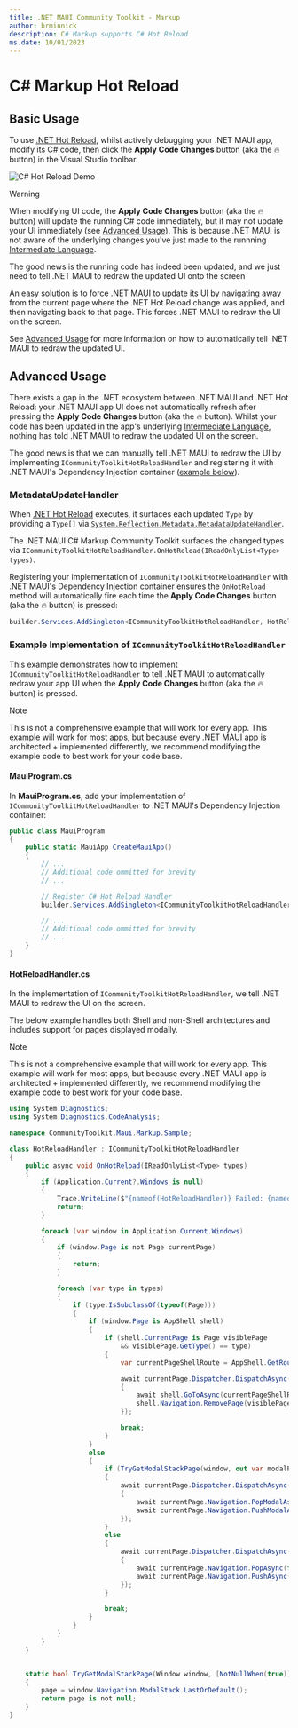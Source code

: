 ```yaml
---
title: .NET MAUI Community Toolkit - Markup
author: brminnick
description: C# Markup supports C# Hot Reload
ms.date: 10/01/2023
---
```


# C# Markup Hot Reload

## Basic Usage

To use [.NET Hot Reload](https://devblogs.microsoft.com/dotnet/introducing-net-hot-reload/), whilst actively debugging your .NET MAUI app, modify its C# code, then click the **Apply Code Changes** button (aka the 🔥 button) in the Visual Studio toolbar.

![C# Hot Reload Demo](dotnet-hot-reload.gif)

> [!WARNING]
> When modifying UI code, the **Apply Code Changes** button (aka the 🔥 button) will update the running C# code immediately, but it may not update your UI immediately (see [Advanced Usage](./dotnet-hot-reload.md#advanced-usage)). This is because .NET MAUI is not aware of the underlying changes you've just made to the runnning [Intermediate Language](https://learn.microsoft.com/dotnet/standard/managed-code#intermediate-language--execution). 
> 
> The good news is the running code has indeed been updated, and we just need to tell .NET MAUI to redraw the updated UI onto the screen
>
> An easy solution is to force .NET MAUI to update its UI by navigating away from the current page where the .NET Hot Reload change was applied, and then navigating back to that page. This forces .NET MAUI to redraw the UI on the screen.
>
> See [Advanced Usage](./dotnet-hot-reload.md#advanced-usage) for more information on how to automatically tell .NET MAUI to redraw the updated UI.

## Advanced Usage

There exists a gap in the .NET ecosystem between .NET MAUI and .NET Hot Reload: your .NET MAUI app UI does not automatically refresh after pressing the **Apply Code Changes** button (aka the 🔥 button). Whilst your code has been updated in the app's underlying [Intermediate Language](https://learn.microsoft.com/dotnet/standard/managed-code#intermediate-language--execution), nothing has told .NET MAUI to redraw the updated UI on the screen.

The good news is that we can manually tell .NET MAUI to redraw the UI by implementing `ICommunityToolkitHotReloadHandler` and registering it with .NET MAUI's Dependency Injection container ([example below](./dotnet-hot-reload.md#example-icommunitytoolkithotreloadhandler-implementation)).

### MetadataUpdateHandler 
When [.NET Hot Reload](https://devblogs.microsoft.com/dotnet/introducing-net-hot-reload/) executes, it surfaces each updated `Type` by providing a `Type[]` via [`System.Reflection.Metadata.MetadataUpdateHandler`](https://learn.microsoft.com/dotnet/api/system.reflection.metadata.metadataupdatehandlerattribute). 

The .NET MAUI C# Markup Community Toolkit surfaces the changed types via `ICommunityToolkitHotReloadHandler.OnHotReload(IReadOnlyList<Type> types)`. 

Registering your implementation of `ICommunityToolkitHotReloadHandler` with .NET MAUI's Dependency Injection container ensures the `OnHotReload` method will automatically fire each time the **Apply Code Changes** button (aka the 🔥 button) is pressed: 

```cs
builder.Services.AddSingleton<ICommunityToolkitHotReloadHandler, HotReloadHandler>();
```

### Example Implementation of `ICommunityToolkitHotReloadHandler`

This example demonstrates how to implement `ICommunityToolkitHotReloadHandler` to tell .NET MAUI to automatically redraw your app UI when the **Apply Code Changes** button (aka the 🔥 button) is pressed. 

> [!NOTE]
> This is not a comprehensive example that will work for every app. This example will work for most apps, but because every .NET MAUI app is architected + implemented differently, we recommend modifying the example code to best work for your code base.

#### MauiProgram.cs

In **MauiProgram.cs**, add your implementation of `ICommunityToolkitHotReloadHandler` to .NET MAUI's Dependency Injection container:

```cs
public class MauiProgram
{
	public static MauiApp CreateMauiApp()
	{
		// ...
        // Additional code ommitted for brevity
        // ...

		// Register C# Hot Reload Handler
		builder.Services.AddSingleton<ICommunityToolkitHotReloadHandler, HotReloadHandler>();

		// ...
        // Additional code ommitted for brevity
        // ...
	}
}
```

#### HotReloadHandler.cs

In the implementation of `ICommunityToolkitHotReloadHandler`, we tell .NET MAUI to redraw the UI on the screen.

The below example handles both Shell and non-Shell architectures and includes support for pages displayed modally.

> [!NOTE]
> This is not a comprehensive example that will work for every app. This example will work for most apps, but because every .NET MAUI app is architected + implemented differently, we recommend modifying the example code to best work for your code base.

```cs
using System.Diagnostics;
using System.Diagnostics.CodeAnalysis;

namespace CommunityToolkit.Maui.Markup.Sample;

class HotReloadHandler : ICommunityToolkitHotReloadHandler
{
	public async void OnHotReload(IReadOnlyList<Type> types)
	{
		if (Application.Current?.Windows is null)
		{
			Trace.WriteLine($"{nameof(HotReloadHandler)} Failed: {nameof(Application)}.{nameof(Application.Current)}.{nameof(Application.Current.Windows)} is null");
			return;
		}

		foreach (var window in Application.Current.Windows)
		{
			if (window.Page is not Page currentPage)
			{
				return;
			}

			foreach (var type in types)
			{
				if (type.IsSubclassOf(typeof(Page)))
				{
					if (window.Page is AppShell shell)
					{
						if (shell.CurrentPage is Page visiblePage
							&& visiblePage.GetType() == type)
						{
							var currentPageShellRoute = AppShell.GetRoute(type);

							await currentPage.Dispatcher.DispatchAsync(async () =>
							{
								await shell.GoToAsync(currentPageShellRoute, false);
								shell.Navigation.RemovePage(visiblePage);
							});

							break;
						}
					}
					else
					{
						if (TryGetModalStackPage(window, out var modalPage))
						{
							await currentPage.Dispatcher.DispatchAsync(async () =>
							{
								await currentPage.Navigation.PopModalAsync(false);
								await currentPage.Navigation.PushModalAsync(modalPage, false);
							});
						}
						else
						{
							await currentPage.Dispatcher.DispatchAsync(async () =>
							{
								await currentPage.Navigation.PopAsync(false);
								await currentPage.Navigation.PushAsync(modalPage, false);
							});
						}

						break;
					}
				}
			}
		}
	}


	static bool TryGetModalStackPage(Window window, [NotNullWhen(true)] out Page? page)
	{
		page = window.Navigation.ModalStack.LastOrDefault();
		return page is not null;
	}
}
```